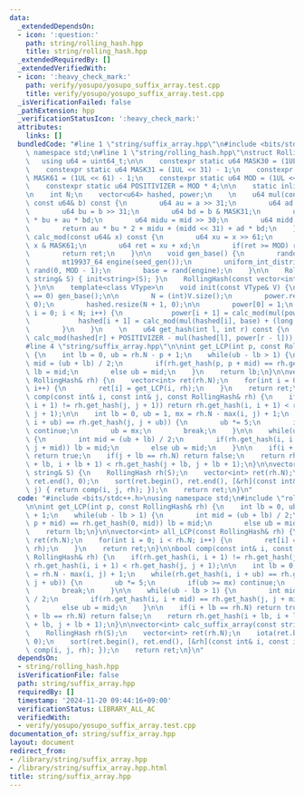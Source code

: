 ```yaml
---
data:
  _extendedDependsOn:
  - icon: ':question:'
    path: string/rolling_hash.hpp
    title: string/rolling_hash.hpp
  _extendedRequiredBy: []
  _extendedVerifiedWith:
  - icon: ':heavy_check_mark:'
    path: verify/yosupo/yosupo_suffix_array.test.cpp
    title: verify/yosupo/yosupo_suffix_array.test.cpp
  _isVerificationFailed: false
  _pathExtension: hpp
  _verificationStatusIcon: ':heavy_check_mark:'
  attributes:
    links: []
  bundledCode: "#line 1 \"string/suffix_array.hpp\"\n#include <bits/stdc++.h>\nusing\
    \ namespace std;\n#line 1 \"string/rolling_hash.hpp\"\nstruct RollingHash{\n \
    \   using u64 = uint64_t;\n\n    constexpr static u64 MASK30 = (1UL << 30) - 1;\n\
    \    constexpr static u64 MASK31 = (1UL << 31) - 1;\n    constexpr static u64\
    \ MASK61 = (1UL << 61) - 1;\n    constexpr static u64 MOD = (1UL << 61) - 1;\n\
    \    constexpr static u64 POSITIVIZER = MOD * 4;\n\n    static inline u64 base;\n\
    \n    int N;\n    vector<u64> hashed, power;\n    \n    u64 mul(const u64& a,\
    \ const u64& b) const {\n        u64 au = a >> 31;\n        u64 ad = a & MASK31;\n\
    \        u64 bu = b >> 31;\n        u64 bd = b & MASK31;\n        u64 mid = ad\
    \ * bu + au * bd;\n        u64 midu = mid >> 30;\n        u64 midd = mid & MASK30;\n\
    \        return au * bu * 2 + midu + (midd << 31) + ad * bd;\n    }\n\n    u64\
    \ calc_mod(const u64& x) const {\n        u64 xu = x >> 61;\n        u64 xd =\
    \ x & MASK61;\n        u64 ret = xu + xd;\n        if(ret >= MOD) ret -= MOD;\n\
    \        return ret;\n    }\n\n    void gen_base() {\n        random_device seed_gen;\n\
    \        mt19937_64 engine(seed_gen());\n        uniform_int_distribution<u64>\
    \ rand(0, MOD - 1);\n        base = rand(engine);\n    }\n\n    RollingHash(const\
    \ string& S) { init<string>(S); }\n    RollingHash(const vector<int>& V) { init<vector<int>>(V);\
    \ }\n\n    template<class VType>\n    void init(const VType& V) {\n        if(base\
    \ == 0) gen_base();\n\n        N = (int)V.size();\n        power.resize(N + 1,\
    \ 0);\n        hashed.resize(N + 1, 0);\n\n        power[0] = 1;\n        for(int\
    \ i = 0; i < N; i++) {\n            power[i + 1] = calc_mod(mul(power[i], base));\n\
    \            hashed[i + 1] = calc_mod(mul(hashed[i], base) + (long long)V[i]);\n\
    \        }\n    }\n    \n    u64 get_hash(int l, int r) const {\n        return\
    \ calc_mod(hashed[r] + POSITIVIZER - mul(hashed[l], power[r - l]));\n    }\n};\n\
    #line 4 \"string/suffix_array.hpp\"\n\nint get_LCP(int p, const RollingHash& rh)\
    \ {\n    int lb = 0, ub = rh.N - p + 1;\n    while(ub - lb > 1) {\n        int\
    \ mid = (ub + lb) / 2;\n        if(rh.get_hash(p, p + mid) == rh.get_hash(0, mid))\
    \ lb = mid;\n        else ub = mid;\n    }\n    return lb;\n}\n\nvector<int> all_LCP(const\
    \ RollingHash& rh) {\n    vector<int> ret(rh.N);\n    for(int i = 0; i < rh.N;\
    \ i++) {\n        ret[i] = get_LCP(i, rh);\n    }\n    return ret;\n}\n\nbool\
    \ comp(const int& i, const int& j, const RollingHash& rh) {\n    if(rh.get_hash(i,\
    \ i + 1) != rh.get_hash(j, j + 1)) return rh.get_hash(i, i + 1) < rh.get_hash(j,\
    \ j + 1);\n\n    int lb = 0, ub = 1, mx = rh.N - max(i, j) + 1;\n    while(rh.get_hash(i,\
    \ i + ub) == rh.get_hash(j, j + ub)) {\n        ub *= 5;\n        if(ub >= mx)\
    \ continue;\n        ub = mx;\n        break;\n    }\n\n    while(ub - lb > 1)\
    \ {\n        int mid = (ub + lb) / 2;\n        if(rh.get_hash(i, i + mid) == rh.get_hash(j,\
    \ j + mid)) lb = mid;\n        else ub = mid;\n    }\n\n    if(i + lb == rh.N)\
    \ return true;\n    if(j + lb == rh.N) return false;\n    return rh.get_hash(i\
    \ + lb, i + lb + 1) < rh.get_hash(j + lb, j + lb + 1);\n}\n\nvector<int> calc_suffix_array(const\
    \ string& S) {\n    RollingHash rh(S);\n    vector<int> ret(rh.N);\n    iota(ret.begin(),\
    \ ret.end(), 0);\n    sort(ret.begin(), ret.end(), [&rh](const int& i, const int&\
    \ j) { return comp(i, j, rh); });\n    return ret;\n}\n"
  code: "#include <bits/stdc++.h>\nusing namespace std;\n#include \"rolling_hash.hpp\"\
    \n\nint get_LCP(int p, const RollingHash& rh) {\n    int lb = 0, ub = rh.N - p\
    \ + 1;\n    while(ub - lb > 1) {\n        int mid = (ub + lb) / 2;\n        if(rh.get_hash(p,\
    \ p + mid) == rh.get_hash(0, mid)) lb = mid;\n        else ub = mid;\n    }\n\
    \    return lb;\n}\n\nvector<int> all_LCP(const RollingHash& rh) {\n    vector<int>\
    \ ret(rh.N);\n    for(int i = 0; i < rh.N; i++) {\n        ret[i] = get_LCP(i,\
    \ rh);\n    }\n    return ret;\n}\n\nbool comp(const int& i, const int& j, const\
    \ RollingHash& rh) {\n    if(rh.get_hash(i, i + 1) != rh.get_hash(j, j + 1)) return\
    \ rh.get_hash(i, i + 1) < rh.get_hash(j, j + 1);\n\n    int lb = 0, ub = 1, mx\
    \ = rh.N - max(i, j) + 1;\n    while(rh.get_hash(i, i + ub) == rh.get_hash(j,\
    \ j + ub)) {\n        ub *= 5;\n        if(ub >= mx) continue;\n        ub = mx;\n\
    \        break;\n    }\n\n    while(ub - lb > 1) {\n        int mid = (ub + lb)\
    \ / 2;\n        if(rh.get_hash(i, i + mid) == rh.get_hash(j, j + mid)) lb = mid;\n\
    \        else ub = mid;\n    }\n\n    if(i + lb == rh.N) return true;\n    if(j\
    \ + lb == rh.N) return false;\n    return rh.get_hash(i + lb, i + lb + 1) < rh.get_hash(j\
    \ + lb, j + lb + 1);\n}\n\nvector<int> calc_suffix_array(const string& S) {\n\
    \    RollingHash rh(S);\n    vector<int> ret(rh.N);\n    iota(ret.begin(), ret.end(),\
    \ 0);\n    sort(ret.begin(), ret.end(), [&rh](const int& i, const int& j) { return\
    \ comp(i, j, rh); });\n    return ret;\n}\n"
  dependsOn:
  - string/rolling_hash.hpp
  isVerificationFile: false
  path: string/suffix_array.hpp
  requiredBy: []
  timestamp: '2024-11-20 09:44:16+09:00'
  verificationStatus: LIBRARY_ALL_AC
  verifiedWith:
  - verify/yosupo/yosupo_suffix_array.test.cpp
documentation_of: string/suffix_array.hpp
layout: document
redirect_from:
- /library/string/suffix_array.hpp
- /library/string/suffix_array.hpp.html
title: string/suffix_array.hpp
---
```

